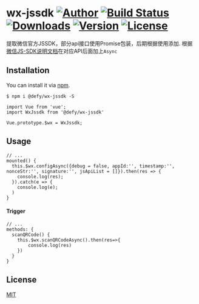 # wx-jssdk [![Author](https://img.shields.io/badge/author-defy-green.svg)](https://github.com/defypro) [![Build Status](https://travis-ci.org/defypro/wx-jssdk.svg?branch=master)](https://travis-ci.org/defypro/wx-jssdk) [![Downloads](https://img.shields.io/npm/dt/@defy/wx-jssdk.svg)](https://www.npmjs.com/package/@defy/wx-jssdk) [![Version](https://img.shields.io/npm/v/@defy/wx-jssdk.svg)](https://www.npmjs.com/package/@defy/wx-jssdk) [![License](https://img.shields.io/npm/l/@defy/wx-jssdk.svg)](https://www.npmjs.com/package/@defy/wx-jssdk)
提取微信官方JSSDK，部分api接口使用Promise包装，后期根据使用添加.
根据[微信JS-SDK说明文档](https://mp.weixin.qq.com/wiki?t=resource/res_main&id=mp1421141115)在对应API后面加上`Async`

## Installation
You can install it via [npm](https://npmjs.com).
```
$ npm i @defy/wx-jssdk -S
```

```
import Vue from 'vue';
import WxJssdk from '@defy/wx-jssdk'

Vue.prototype.$wx = WxJssdk;
```

## Usage
```
// ...
mounted() {
  this.$wx.configAsync({debug = false, appId:'', timestamp:'', nonceStr:'', signature:'', jsApiList = []}).then(res => {
    console.log(res);
  }).catch(e => {
    console.log(e);
  )
}
```
#### Trigger
```
// ...
methods: {
  scanQRCode() {
    this.$wx.scanQRCodeAsync().then(res=>{
    	console.log(res)
    })
  }
}
```
## License
[MIT](https://opensource.org/licenses/MIT)
